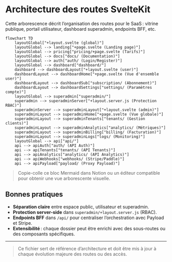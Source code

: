 # Architecture des routes SvelteKit

Cette arborescence décrit l’organisation des routes pour le SaaS : vitrine publique, portail utilisateur, dashboard superadmin, endpoints BFF, etc.

```mermaid
flowchart TD
    layoutGlobal["+layout.svelte (global)"]
    layoutGlobal --> landing["+page.svelte (Landing page)"]
    layoutGlobal --> pricing["pricing/+page.svelte (Tarifs)"]
    layoutGlobal --> docs["docs/ (Documentation)"]
    layoutGlobal --> auth["auth/ (Login/Register)"]
    layoutGlobal --> dashboard["dashboard/"]
    dashboard --> dashboardLayout["+layout.svelte (user)"]
    dashboardLayout --> dashboardHome["+page.svelte (Vue d'ensemble user)"]
    dashboardLayout --> dashboardSub["subscription/ (Abonnement)"]
    dashboardLayout --> dashboardSettings["settings/ (Paramètres compte)"]
    layoutGlobal --> superadmin["superadmin/"]
    superadmin --> superadminServer["+layout.server.js (Protection RBAC)"]
    superadminServer --> superadminLayout["+layout.svelte (admin)"]
    superadminLayout --> superadminHome["+page.svelte (Vue globale)"]
    superadminLayout --> superadminTenants["tenants/ (Gestion clients)"]
    superadminLayout --> superadminAnalytics["analytics/ (Métriques)"]
    superadminLayout --> superadminBilling["billing/ (Facturation)"]
    superadminLayout --> superadminLogs["logs/ (Monitoring)"]
    layoutGlobal --> api["api/"]
    api --> apiAuth["auth/ (API Auth)"]
    api --> apiTenants["tenants/ (API Tenants)"]
    api --> apiAnalytics["analytics/ (API Analytics)"]
    api --> apiWebhooks["webhooks/ (Stripe/Paddle)"]
    api --> apiPayload["payload/ (Proxy Payload)"]
```

> Copie-colle ce bloc Mermaid dans Notion ou un éditeur compatible pour obtenir une vue arborescente visuelle.

## Bonnes pratiques

- **Séparation claire** entre espace public, utilisateur et superadmin.
- **Protection server-side** dans `superadmin/+layout.server.js` (RBAC).
- **Endpoints BFF** dans `/api/` pour centraliser l’orchestration avec Payload et Stripe.
- **Extensibilité** : chaque dossier peut être enrichi avec des sous-routes ou des composants spécifiques.

---

> Ce fichier sert de référence d’architecture et doit être mis à jour à chaque évolution majeure des routes ou des accès.
